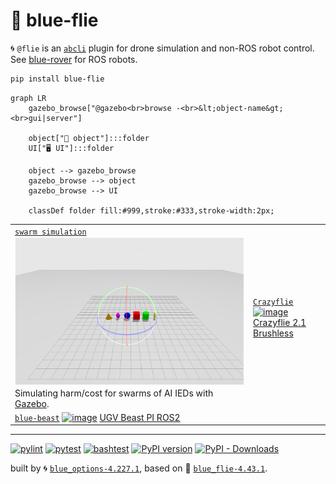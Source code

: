 # 🦋 blue-flie

🌀 `@flie` is an [`abcli`](https://github.com/kamangir/awesome-bash-cli) plugin for drone simulation and non-ROS robot control. See [blue-rover](https://github.com/kamangir/blue-rover) for ROS robots.

```bash
pip install blue-flie
```

```mermaid
graph LR
    gazebo_browse["@gazebo<br>browse -<br>&lt;object-name&gt;<br>gui|server"]

    object["📁 object"]:::folder
    UI["🖥️ UI"]:::folder

    object --> gazebo_browse
    gazebo_browse --> object
    gazebo_browse --> UI

    classDef folder fill:#999,stroke:#333,stroke-width:2px;
```

|   |   |
| --- | --- |
| [`swarm simulation`](./blue_flie/docs/gazebo.md) [![image](https://github.com/kamangir/assets/blob/main/gazebo-gif-1/gazebo-gif-1.gif?raw=true)](./blue_flie/docs/gazebo.md) Simulating harm/cost for swarms of AI IEDs with [Gazebo](https://gazebosim.org/home). | [`Crazyflie`](./blue_flie/docs/crazyflie.md) [![image](https://www.bitcraze.io/images/documentation/overview/system_overview.jpg)](./blue_flie/docs/crazyflie.md) [Crazyflie 2.1 Brushless](https://www.bitcraze.io/products/crazyflie-2-1-brushless/) |
| [`blue-beast`](https://github.com/kamangir/blue-rover/blob/main/blue_rover/docs/blue-beast.md) [![image](https://github.com/waveshareteam/ugv_rpi/raw/main/media/UGV-Rover-details-23.jpg)](https://github.com/kamangir/blue-rover/blob/main/blue_rover/docs/blue-beast.md) [UGV Beast PI ROS2](https://www.waveshare.com/wiki/UGV_Beast_PI_ROS2) |  |

---


[![pylint](https://github.com/kamangir/blue-flie/actions/workflows/pylint.yml/badge.svg)](https://github.com/kamangir/blue-flie/actions/workflows/pylint.yml) [![pytest](https://github.com/kamangir/blue-flie/actions/workflows/pytest.yml/badge.svg)](https://github.com/kamangir/blue-flie/actions/workflows/pytest.yml) [![bashtest](https://github.com/kamangir/blue-flie/actions/workflows/bashtest.yml/badge.svg)](https://github.com/kamangir/blue-flie/actions/workflows/bashtest.yml) [![PyPI version](https://img.shields.io/pypi/v/blue-flie.svg)](https://pypi.org/project/blue-flie/) [![PyPI - Downloads](https://img.shields.io/pypi/dd/blue-flie)](https://pypistats.org/packages/blue-flie)

built by 🌀 [`blue_options-4.227.1`](https://github.com/kamangir/awesome-bash-cli), based on 🦋 [`blue_flie-4.43.1`](https://github.com/kamangir/blue-flie).
